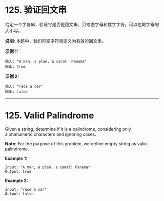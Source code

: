 # 125. 验证回文串

给定一个字符串，验证它是否是回文串，只考虑字母和数字字符，可以忽略字母的大小写。

**说明:** 本题中，我们将空字符串定义为有效的回文串。

**示例 1:**

```()
输入: "A man, a plan, a canal: Panama"
输出: true
```

**示例 2:**

```()
输入: "race a car"
输出: false
```

***

# 125. Valid Palindrome

Given a string, determine if it is a palindrome, considering only alphanumeric characters and ignoring cases.

**Note:** For the purpose of this problem, we define empty string as valid palindrome.

**Example 1:**

```()
Input: "A man, a plan, a canal: Panama"
Output: true
```

**Example 2:**

```()
Input: "race a car"
Output: false
```
